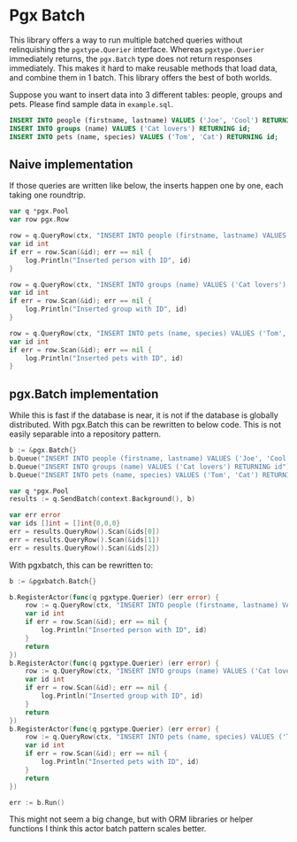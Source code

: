 # Pgx Batch
This library offers a way to run multiple batched queries without relinquishing the `pgxtype.Querier` interface.
Whereas `pgxtype.Querier` immediately returns, the `pgx.Batch` type does not return responses immediately. This makes it hard to make reusable methods that load data, and combine them in 1 batch.
This library offers the best of both worlds.

Suppose you want to insert data into 3 different tables: people, groups and pets. Please find sample data in `example.sql`.

```sql
INSERT INTO people (firstname, lastname) VALUES ('Joe', 'Cool') RETURNING id;
INSERT INTO groups (name) VALUES ('Cat lovers') RETURNING id;
INSERT INTO pets (name, species) VALUES ('Tom', 'Cat') RETURNING id;
```

## Naive implementation
If those queries are written like below, the inserts happen one by one, each taking one roundtrip.

```go
var q *pgx.Pool
var row pgx.Row

row = q.QueryRow(ctx, "INSERT INTO people (firstname, lastname) VALUES ('Joe', 'Cool') RETURNING id")
var id int
if err = row.Scan(&id); err == nil {
    log.Println("Inserted person with ID", id)
}

row = q.QueryRow(ctx, "INSERT INTO groups (name) VALUES ('Cat lovers') RETURNING id")
var id int
if err = row.Scan(&id); err == nil {
    log.Println("Inserted group with ID", id)
}

row = q.QueryRow(ctx, "INSERT INTO pets (name, species) VALUES ('Tom', 'Cat') RETURNING id")
var id int
if err = row.Scan(&id); err == nil {
    log.Println("Inserted pets with ID", id)
}
```

## pgx.Batch implementation
While this is fast if the database is near, it is not if the database is globally distributed.
With pgx.Batch this can be rewritten to below code. This is not easily separable into a repository pattern.

```go
b := &pgx.Batch{}
b.Queue("INSERT INTO people (firstname, lastname) VALUES ('Joe', 'Cool') RETURNING id")
b.Queue("INSERT INTO groups (name) VALUES ('Cat lovers') RETURNING id")
b.Queue("INSERT INTO pets (name, species) VALUES ('Tom', 'Cat') RETURNING id")

var q *pgx.Pool
results := q.SendBatch(context.Background(), b)

var err error
var ids []int = []int{0,0,0}
err = results.QueryRow().Scan(&ids[0])
err = results.QueryRow().Scan(&ids[1])
err = results.QueryRow().Scan(&ids[2])
```

With pgxbatch, this can be rewritten to:

```go
b := &pgxbatch.Batch{}

b.RegisterActor(func(q pgxtype.Querier) (err error) {
    row := q.QueryRow(ctx, "INSERT INTO people (firstname, lastname) VALUES ('Joe', 'Cool') RETURNING id")
    var id int
    if err = row.Scan(&id); err == nil {
        log.Println("Inserted person with ID", id)
    }
    return
})
b.RegisterActor(func(q pgxtype.Querier) (err error) {
    row := q.QueryRow(ctx, "INSERT INTO groups (name) VALUES ('Cat lovers') RETURNING id")
    var id int
    if err = row.Scan(&id); err == nil {
        log.Println("Inserted group with ID", id)
    }
    return
})
b.RegisterActor(func(q pgxtype.Querier) (err error) {
    row := q.QueryRow(ctx, "INSERT INTO pets (name, species) VALUES ('Tom', 'Cat') RETURNING id")
    var id int
    if err = row.Scan(&id); err == nil {
        log.Println("Inserted pets with ID", id)
    }
    return
})

err := b.Run()
```

This might not seem a big change, but with ORM libraries or helper functions I think this actor batch pattern scales better.
